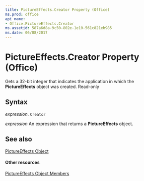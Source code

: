 ```yaml
---
title: PictureEffects.Creator Property (Office)
ms.prod: office
api_name:
- Office.PictureEffects.Creator
ms.assetid: 587a6d8a-9c50-802e-1e10-561c821eb985
ms.date: 06/08/2017
---
```



# PictureEffects.Creator Property (Office)

Gets a 32-bit integer that indicates the application in which the  **PictureEffects** object was created. Read-only


## Syntax

 _expression_. `Creator`

 _expression_ An expression that returns a **PictureEffects** object.


## See also


[PictureEffects Object](pictureeffects-object-office.md)
#### Other resources


[PictureEffects Object Members](pictureeffects-members-office.md)

